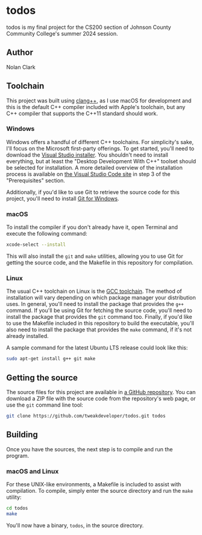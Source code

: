 # todos

todos is my final project for the CS200 section of Johnson County Community
College's summer 2024 session.

## Author

Nolan Clark

## Toolchain

This project was built using [clang++](https://clang.llvm.org), as I use macOS
for development and this is the default C++ compiler included with Apple's
toolchain, but any C++ compiler that supports the C++11 standard should work.

### Windows

Windows offers a handful of different C++ toolchains. For simplicity's sake,
I'll focus on the Microsoft first-party offerings. To get started, you'll need
to download the
[Visual Studio installer](https://visualstudio.microsoft.com/downloads/). You
shouldn't need to install everything, but at least the "Desktop Development
With C++" toolset should be selected for installation. A more detailed overview
of the installation process is available on
[the Visual Studio Code site](https://code.visualstudio.com/docs/cpp/config-msvc#_prerequisites)
in step 3 of the "Prerequisites" section.

Additionally, if you'd like to use Git to retrieve the source code for this
project, you'll need to install
[Git for Windows](https://git-scm.com/download/win).

### macOS

To install the compiler if you don't already have it, open Terminal and execute
the following command:

```sh
xcode-select --install
```

This will also install the `git` and `make` utilities, allowing you to use Git
for getting the source code, and the Makefile in this repository for
compilation.

### Linux

The usual C++ toolchain on Linux is the [GCC toolchain](https://gcc.gnu.org).
The method of installation will vary depending on which package manager your
distribution uses. In general, you'll need to install the package that provides
the `g++` command. If you'll be using Git for fetching the source code, you'll
need to install the package that provides the `git` command too. Finally, if
you'd like to use the Makefile included in this repository to build the
executable, you'll also need to install the package that provides the `make`
command, if it's not already installed.

A sample command for the latest Ubuntu LTS release could look like this:

```sh
sudo apt-get install g++ git make
```

## Getting the source

The source files for this project are available in
[a GitHub repository](https://github.com/tweakdeveloper/todos). You can
download a ZIP file with the source code from the repository's web page, or use
the `git` command line tool:

```sh
git clone https://github.com/tweakdeveloper/todos.git todos
```

## Building

Once you have the sources, the next step is to compile and run the program.

### macOS and Linux

For these UNIX-like environments, a Makefile is included to assist with
compilation. To compile, simply enter the source directory and run the `make`
utility:

```sh
cd todos
make
```

You'll now have a binary, `todos`, in the source directory.
